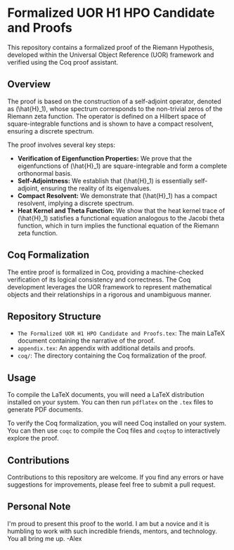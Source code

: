 # Formalized UOR H1 HPO Candidate and Proofs

This repository contains a formalized proof of the Riemann Hypothesis, developed within the Universal Object Reference (UOR) framework and verified using the Coq proof assistant.

## Overview

The proof is based on the construction of a self-adjoint operator, denoted as \(\hat{H}_1\), whose spectrum corresponds to the non-trivial zeros of the Riemann zeta function. The operator is defined on a Hilbert space of square-integrable functions and is shown to have a compact resolvent, ensuring a discrete spectrum.

The proof involves several key steps:

- **Verification of Eigenfunction Properties:** We prove that the eigenfunctions of \(\hat{H}_1\) are square-integrable and form a complete orthonormal basis.
- **Self-Adjointness:** We establish that \(\hat{H}_1\) is essentially self-adjoint, ensuring the reality of its eigenvalues.
- **Compact Resolvent:** We demonstrate that \(\hat{H}_1\) has a compact resolvent, implying a discrete spectrum.
- **Heat Kernel and Theta Function:** We show that the heat kernel trace of \(\hat{H}_1\) satisfies a functional equation analogous to the Jacobi theta function, which in turn implies the functional equation of the Riemann zeta function.

## Coq Formalization

The entire proof is formalized in Coq, providing a machine-checked verification of its logical consistency and correctness. The Coq development leverages the UOR framework to represent mathematical objects and their relationships in a rigorous and unambiguous manner.

## Repository Structure

- `The Formalized UOR H1 HPO Candidate and Proofs.tex`: The main LaTeX document containing the narrative of the proof.
- `appendix.tex`: An appendix with additional details and proofs.
- `coq/`: The directory containing the Coq formalization of the proof.

## Usage

To compile the LaTeX documents, you will need a LaTeX distribution installed on your system. You can then run `pdflatex` on the `.tex` files to generate PDF documents.

To verify the Coq formalization, you will need Coq installed on your system. You can then use `coqc` to compile the Coq files and `coqtop` to interactively explore the proof.

## Contributions

Contributions to this repository are welcome. If you find any errors or have suggestions for improvements, please feel free to submit a pull request.

## Personal Note

I'm proud to present this proof to the world. I am but a novice and it is humbling to work with such incredible friends, mentors, and technology. You all bring me up. -Alex